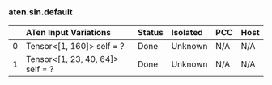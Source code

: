 ### aten.sin.default
|    | ATen Input Variations            | Status   | Isolated   | PCC   | Host   |
|---:|:---------------------------------|:---------|:-----------|:------|:-------|
|  0 | Tensor<[1, 160]> self = ?        | Done     | Unknown    | N/A   | N/A    |
|  1 | Tensor<[1, 23, 40, 64]> self = ? | Done     | Unknown    | N/A   | N/A    |

